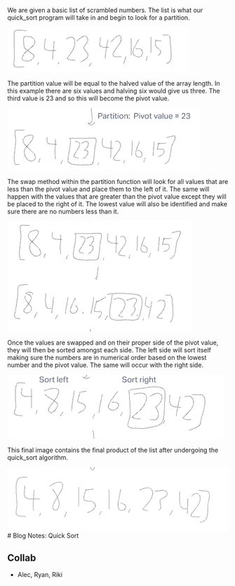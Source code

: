 
We are given a basic list of scrambled numbers. The list is what our quick_sort program will take in and begin to look for a partition.

![CC28-1](CC28-1.png)


The partition value will be equal to the halved value of the array length. In this example there are six values and halving six would give us three. The third value is 23 and so this will become the pivot value.

![CC28-2](CC28-2.png)


The swap method within the partition function will look for all values that are less than the pivot value and place them to the left of it. The same will happen with the values that are greater than the pivot value except they will be placed to the right of it. The lowest value will also be identified and make sure there are no numbers less than it.

![CC28-3](CC28-3.png)


Once the values are swapped and on their proper side of the pivot value, they will then be sorted amongst each side. The left side will sort itself making sure the numbers are in numerical order based on the lowest number and the pivot value. The same will occur with the right side.

![CC28-4](CC28-4.png)


This final image contains the final product of the list after undergoing the quick_sort algorithm.

![CC28-5](CC28-5.png)# Blog Notes: Quick Sort

## Collab
- Alec, Ryan, Riki
